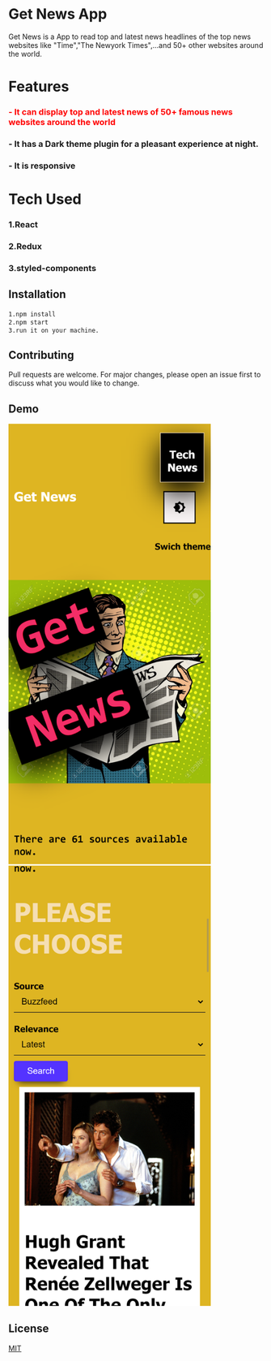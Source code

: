 # Get News App

Get News is a App to read top and latest news headlines of the top news websites like "Time","The Newyork Times",...and 50+ other websites around the world.

# Features

###  <p style='color:red'>- It can display top and latest news of 50+ famous news websites around the world</p>
###  - It has a Dark theme plugin for a pleasant experience at night.
###  - It is responsive

# Tech Used
### 1.React
### 2.Redux
### 3.styled-components

## Installation
```
1.npm install
2.npm start
3.run it on your machine.
```

## Contributing
Pull requests are welcome. For major changes, please open an issue first to discuss what you would like to change.


## Demo
<img src="src/screenshot.png" width="400"><br><img src="src/screenshot1.png" width="400">



## License
[MIT](https://choosealicense.com/licenses/mit/)

